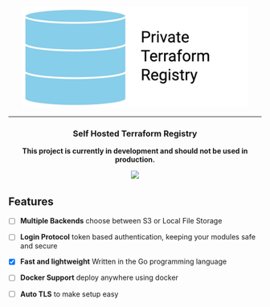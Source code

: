 <p align="center">
    <picture>
        <source media="(prefers-color-scheme: dark)" srcset="https://github.com/privateterraformregistry/privateterraformregistry/raw/main/assets/ptrhero-dark.png">
        <source media="(prefers-color-scheme: light)" srcset="https://github.com/privateterraformregistry/privateterraformregistry/raw/main/assets/ptrhero.jpg">
        <img src="https://github.com/privateterraformregistry/privateterraformregistry/raw/main/assets/ptrhero.jpg" alt="Caddy" width="450">
    </picture>
</p>

<hr>

<h3 align="center">Self Hosted Terraform Registry</h3>
<p align="center">
    <strong>This project is currently in development and should not be used in production.</strong>
</p>

<p align="center">
    <a href="#"><img src="https://github.com/privateterraformregistry/privateterraformregistry/actions/workflows/go.yml/badge.svg" /></a>
</p>

## Features
- [ ] **Multiple Backends** choose between S3 or Local File Storage
- [ ] **Login Protocol** token based authentication, keeping your modules safe and secure
- [x] **Fast and lightweight** Written in the Go programming language
- [ ] **Docker Support** deploy anywhere using docker
- [ ] **Auto TLS** to make setup easy


